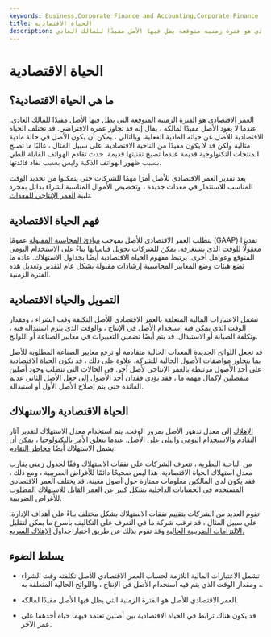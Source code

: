 ```yaml
---
keywords: Business,Corporate Finance and Accounting,Corporate Finance
title: الحياة الاقتصادية
description: العمر الاقتصادي هو فترة زمنية متوقعة يظل فيها الأصل مفيدًا للمالك العادي.
---
```


# الحياة الاقتصادية
## ما هي الحياة الاقتصادية؟

العمر الاقتصادي هو الفترة الزمنية المتوقعة التي يظل فيها الأصل مفيدًا للمالك العادي. عندما لا يعود الأصل مفيدًا لمالكه ، يقال إنه قد تجاوز عمره الافتراضي. قد تختلف الحياة الاقتصادية للأصل عن حياته المادية الفعلية. وبالتالي ، يمكن أن يكون الأصل في حالة مادية مثالية ولكن قد لا يكون مفيدًا من الناحية الاقتصادية. على سبيل المثال ، غالبًا ما تصبح المنتجات التكنولوجية قديمة عندما تصبح تقنيتها قديمة. حدث تقادم الهواتف القابلة للطي بسبب ظهور الهواتف الذكية وليس بسبب نفاد فائدتها.

يعد تقدير العمر الاقتصادي للأصل أمرًا مهمًا للشركات حتى يتمكنوا من تحديد الوقت المناسب للاستثمار في معدات جديدة ، وتخصيص الأموال المناسبة لشراء بدائل بمجرد تلبية [العمر الإنتاجي للمعدات](/usefullife).

## فهم الحياة الاقتصادية

يتطلب العمر الاقتصادي للأصل بموجب [مبادئ المحاسبة المقبولة](/gaap) عمومًا (GAAP) تقديرًا معقولًا للوقت الذي يستغرقه. يمكن للشركات تحويل قياساتها بناءً على الاستخدام اليومي المتوقع وعوامل أخرى. يرتبط مفهوم الحياة الاقتصادية أيضًا بجداول الاستهلاك. عادة ما تضع هيئات وضع المعايير المحاسبية إرشادات مقبولة بشكل عام لتقدير وتعديل هذه الفترة الزمنية.

## التمويل والحياة الاقتصادية

تشمل الاعتبارات المالية المتعلقة بالعمر الاقتصادي للأصل التكلفة وقت الشراء ، ومقدار الوقت الذي يمكن فيه استخدام الأصل في الإنتاج ، والوقت الذي يلزم استبداله فيه ، وتكلفة الصيانة أو الاستبدال. قد يتم أيضًا تضمين التغييرات في معايير الصناعة أو اللوائح.

قد تجعل اللوائح الجديدة المعدات الحالية متقادمة أو ترفع معايير الصناعة المطلوبة للأصل بما يتجاوز مواصفات الأصول الحالية للشركة. علاوة على ذلك ، قد تكون الحياة الاقتصادية على أحد الأصول مرتبطة بالعمر الإنتاجي لأصل آخر. في الحالات التي تتطلب وجود أصلين منفصلين لإكمال مهمة ما ، فقد يؤدي فقدان أحد الأصول إلى جعل الأصل الثاني عديم الفائدة حتى يتم إصلاح الأصل الأول أو استبداله.

## الحياة الاقتصادية والاستهلاك

[الإهلاك](/depreciation) إلى معدل تدهور الأصل بمرور الوقت. يتم استخدام معدل الاستهلاك لتقدير آثار التقادم والاستخدام اليومي والبلى على الأصل. عندما يتعلق الأمر بالتكنولوجيا ، يمكن أن يشمل الاستهلاك أيضًا [مخاطر التقادم](/obsolescencerisk).

من الناحية النظرية ، تتعرف الشركات على نفقات الاستهلاك وفقًا لجدول زمني يقارب معدل استهلاك الحياة الاقتصادية. هذا ليس صحيحًا دائمًا للأغراض الضريبية ، ومع ذلك ، فقد يكون لدى المالكين معلومات ممتازة حول أصول معينة. قد يختلف العمر الاقتصادي المستخدم في الحسابات الداخلية بشكل كبير عن العمر القابل للاستهلاك المطلوب للأغراض الضريبية.

تقوم العديد من الشركات بتقييم نفقات الاستهلاك بشكل مختلف بناءً على أهداف الإدارة. على سبيل المثال ، قد ترغب شركة ما في التعرف على التكاليف بأسرع ما يمكن لتقليل [الالتزامات الضريبية الحالية](/taxliability) وقد تقوم بذلك عن طريق اختيار جداول [الإهلاك السريع.](/accelerateddepreciation)

## يسلط الضوء

- تشمل الاعتبارات المالية اللازمة لحساب العمر الاقتصادي للأصل تكلفته وقت الشراء ، ومقدار الوقت الذي يتم فيه استخدام الأصل في الإنتاج ، واللوائح الحالية المتعلقة به.

- العمر الاقتصادي للأصل هو الفترة الزمنية التي يظل فيها الأصل مفيدًا لمالكه.

- قد يكون هناك ترابط في الحياة الاقتصادية بين أصلين تعتمد فيهما حياة أحدهما على عمر الآخر.


